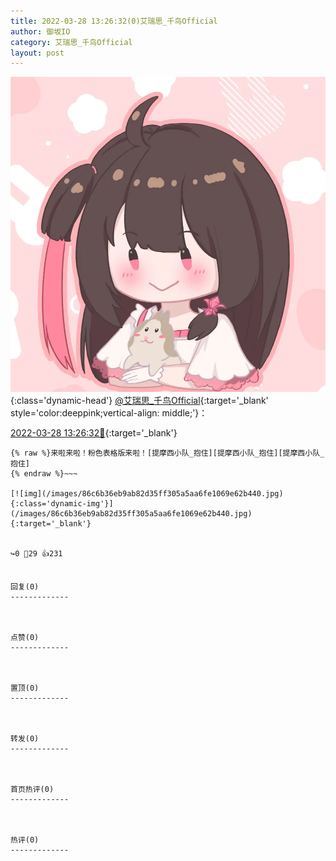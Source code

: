 ```yaml
---
title: 2022-03-28 13:26:32(0)艾瑞思_千鸟Official
author: 御坂IO
category: 艾瑞思_千鸟Official
layout: post
---
```


![img](/images/7e08840c56f251de28bdf766b647bd5fe9a5d50a.jpg){:class='dynamic-head'}
[@艾瑞思_千鸟Official](https://space.bilibili.com/1090010845/dynamic){:target='_blank' style='color:deeppink;vertical-align: middle;'}：

[2022-03-28 13:26:32🔗](https://t.bilibili.com/642556278987554856){:target='_blank'}

~~~
{% raw %}来啦来啦！粉色表格版来啦！[提摩西小队_抱住][提摩西小队_抱住][提摩西小队_抱住]
{% endraw %}~~~

[![img](/images/86c6b36eb9ab82d35ff305a5aa6fe1069e62b440.jpg){:class='dynamic-img'}](/images/86c6b36eb9ab82d35ff305a5aa6fe1069e62b440.jpg){:target='_blank'}


↪️0 💬29 👍231


回复(0)
-------------



点赞(0)
-------------



置顶(0)
-------------



转发(0)
-------------



首页热评(0)
-------------



热评(0)
-------------



